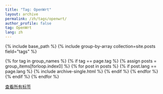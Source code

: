```yaml
---
title: "Tag: OpenWrt"
layout: archive
permalink: /zh/tags/openwrt/
author_profile: false
tag: OpenWrt
lang: zh
---
```


{% include base_path %}
{% include group-by-array collection=site.posts field="tags" %}

{% for tag in group_names %}
  {% if tag == page.tag %}
    {% assign posts = group_items[forloop.index0] %}
    {% for post in posts %}
      {% if post.lang == page.lang %}
        {% include archive-single.html %}
      {% endif %}
    {% endfor %}
  {% endif %}
{% endfor %}

<div class="pagination">
  <a href="{{ base_path }}/zh/tags/" class="pagination--pager">查看所有标签</a>
</div>
